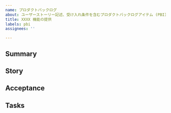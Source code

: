 ```yaml
---
name: プロダクトバックログ
about: ユーザーストーリー記述、受け入れ条件を含むプロダクトバックログアイテム (PBI) の Issue
title: XXXX 機能の提供
labels: pbi
assignees: ''

---
```


<!--
☑ 「誰が、何をできるようにしたいか」にフォーカスして記述する。
☑ 「どのように (How)」を含めない。（How は要件定義フェーズでエンジニアが提案する）
☑ ステークホルダー目線で、何が満たされれば本 PBI を達成とみなすかを受け入れ条件に記述する。
-->

## Summary

<!--
何をしたいかを簡潔に記述。

(例) 短縮 URL 作成時、自動生成される UID の代わりに任意のエイリアスを使えるようにする。
-->

## Story

<!-- 「誰が、何をできるか」を記述。

(例)
- ゲストは、任意の URL に対応する短縮 URL を発行できる。
- ゲストは、短縮 URL にアクセスすると元の URL に転送される。
-->

## Acceptance

<!-- ステークホルダー目線で、この PBI が達成されたとみなす条件を記述。

(例)

- ゲストが短縮 URL 発行画面で URL を入力すると、 `https://本サービスのドメイン/短い文字列` のような短縮 URL が生成されて表示される。
- ゲストが短縮 URL にアクセスすると、元の URL に転送される。
-->

## Tasks

<!--
本 PBI を実現するために必要な全てのサブ Issue をリスト形式で記述。
本 PBI 側にサブ Issue のタイトルとなるリストを記述して Issue 変換後に中身を埋めるか、またはサブ Issue を別途作成後に本 PBI 側に Issue ID リンクを列挙する。

- #1
- #2
- #3
 -->
